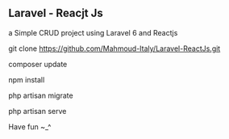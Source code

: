## Laravel - Reacjt Js

a Simple CRUD project using Laravel 6 and Reactjs

git clone https://github.com/Mahmoud-Italy/Laravel-ReactJs.git

composer update

npm install

php artisan migrate

php artisan serve

Have fun ~_^

